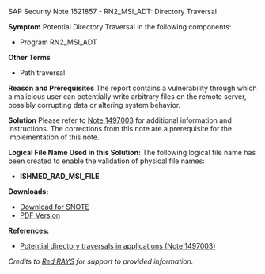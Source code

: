 SAP Security Note 1521857 - RN2_MSI_ADT: Directory Traversal

**Symptom**
Potential Directory Traversal in the following components:
- Program RN2_MSI_ADT

**Other Terms**
- Path traversal

**Reason and Prerequisites**
The report contains a vulnerability through which a malicious user can potentially write arbitrary files on the remote server, possibly corrupting data or altering system behavior.

**Solution**
Please refer to [Note 1497003](https://me.sap.com/notes/1497003) for additional information and instructions. The corrections from this note are a prerequisite for the implementation of this note.

**Logical File Name Used in this Solution:**
The following logical file name has been created to enable the validation of physical file names:
- **ISHMED_RAD_MSI_FILE**

**Downloads:**
- [Download for SNOTE](https://notesdownloads.sap.com/note/0040000009024622017)
- [PDF Version](https://userapps.support.sap.com/sap/support/sfm/notes/print/0001521857?language=en-US&token=3CCEA4942AD414EE97FB511FF8BB5240)

**References:**
- [Potential directory traversals in applications (Note 1497003)](https://me.sap.com/notes/1497003)

*Credits to [Red RAYS](https://redrays.io) for support to provided information.*